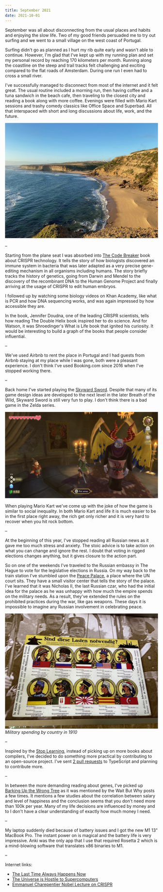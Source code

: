 ```yaml
---
title: September 2021
date: 2021-10-01
---
```


September was all about disconnecting from the usual places and habits and enjoying the slow life. Two of my good friends persuaded me to try out surfing and we went to a small village on the west coast of Portugal.

Surfing didn't go as planned as I hurt my rib quite early and wasn't able to continue. However, I'm glad that I've kept up with my running plan and set my personal record by reaching 170 kilometers per month. Running along the coastline on the steep and trail tracks felt challenging and exciting compared to the flat roads of Amsterdam. During one run I even had to cross a small river.

I've successfully managed to disconnect from most of the internet and it felt great. The usual routine included a morning run, then having coffee and a tuna sandwich in the beach cafe, then traveling to the closest city and reading a book along with more coffee. Evenings were filled with Mario Kart sessions and trashy comedy classics like Office Space and Superbad. All that interspaced with short and long discussions about life, work, and the future.

![Portugal beach](portugal-beach.jpg)

–

Starting from the plane seat I was absorbed into [The Code Breaker](https://en.wikipedia.org/wiki/The_Code_Breaker) book about CRISPR technology. It tells the story of how biologists discovered an immune system in bacteria that was later adapted as a very precise gene-editing mechanism in all organisms including humans. The story briefly tracks the history of genetics, going from Darwin and Mendel to the discovery of the recombinant DNA to the Human Genome Project and finally arriving at the usage of CRISPR to edit human embryos.

I followed up by watching some biology videos on Khan Academy, like what is PCR and how DNA sequencing works, and was again impressed by how accessible they are.

In the book, Jennifer Doudna, one of the leading CRISPR scientists, tells how reading The Double Helix book inspired her to do science. And for Watson, it was Shroedinger's What is Life book that ignited his curiosity. It would be interesting to build a graph of the books that people consider influential.

–

We've used Airbnb to rent the place in Portugal and I had guests from Airbnb staying at my place while I was gone, both were a pleasant experience. I don't think I've used Booking.com since 2016 when I've stopped working there.

–

Back home I've started playing the [Skyward Sword](https://en.wikipedia.org/wiki/The_Legend_of_Zelda:_Skyward_Sword_HD). Despite that many of its game design ideas are developed to the next level in the later Breath of the Wild, Skyward Sword is still very fun to play. I don't think there is a bad game in the Zelda series.

![Skyward Sword](skyward-sword.jpg)

When playing Mario Kart we've come up with the joke of how the game is similar to social inequality. In both Mario Kart and life it is much easier to be in the first place right away, the rich get only richer and it is very hard to recover when you hit rock bottom.

–

At the beginning of this year, I've stopped reading all Russian news as it gave me too much stress and anxiety. The stoic advice is to take action on what you can change and ignore the rest. I doubt that voting in rigged elections changes anything, but it gives closure to the action part.

So on one of the weekends I've traveled to the Russian embassy in The Hague to vote for the legislative elections in Russia. On my way back to the train station I've stumbled upon the [Peace Palace](https://en.wikipedia.org/wiki/Peace_Palace), a place where the UN court sits. They have a small visitor center that tells the story of the palace. I've learned that it was Nicholas II, the last Russian czar, who had the initial idea for the palace as he was unhappy with how much the empire spends on the military needs. As a result, they've extended the rules on the prohibited practices during the war, like gas weapons. These days it is impossible to imagine any Russian involvement in celebrating peace.

![Military spending](military-spending.jpg)
_Military spending by country in 1910_

–

Inspired by the [Stop Learning](https://www.nashvail.me/blog/stop-learning), instead of picking up on more books about compilers, I've decided to do something more practical by contributing to an open-source project. I've sent [2 pull requests](https://github.com/microsoft/TypeScript/pulls?q=is%3Apr+author%3Aagentcooper+created%3A%3E2021-09-01+) to TypeScript and planning to contribute more.

–

In between the more demanding reading about genes, I've picked up [Barking Up the Wrong Tree](https://www.goodreads.com/book/show/31706504-barking-up-the-wrong-tree) as it was mentioned by the Wait But Why posts a few times. It mentions a few studies about the correlation between salary and level of happiness and the conclusion seems that you don't need more than 100k per year. Many of my life decisions are influenced by money and to I don't have a clear understanding of exactly how much money I need.

–

My laptop suddenly died because of battery issues and I got the new M1 13" MacBook Pro. The instant power on is magical and the battery life is very impressive. Anki was the only app that I use that required Rosetta 2 which is a mind-blowing software that translates x86 binaries to M1.

–

Internet links:

- [The Last Time Always Happens Now](https://www.raptitude.com/2021/09/the-last-time-always-happens-now/)
- [The Universe is Hostile to Supercomputers](https://www.youtube.com/watch?v=AaZ_RSt0KP8)
- [Emmanuel Charepentier Nobel Lecture on CRISPR](https://www.youtube.com/watch?v=AaZ_RSt0KP8)
